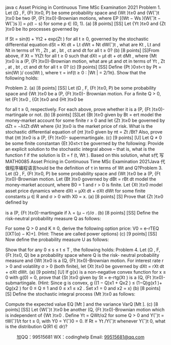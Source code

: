 java c
Asset Pricing in Continuous Time 
MSc Examination 
2021
Problem 1. Let    (Ω   ,   F, {Ft   }t≥0,   P)   be   some   probability   space   and   {Wt   }t≥0      and {W(ˆ)t   }t≥0    be   two   (P, {Ft   }t≥0)-Brownian   motions, where   EP   [(Wt      −   Ws   )(W(ˆ)t    −   W(ˆ)s   )]   = ρ(t   − s)   for   some   ρ   ∈   (0,   1).
(a)    [8   points]    [SS]      Let   {Yt   }t≥0    and   {Zt   }t≥0    be   Ito   processes   governed   by

If      St         =    sin(t)   +   Yt2      +   exp(Zt   )    for      all      t      ≥    0,      governed      by      the      stochastic diﬀerential   equation    dSt         =   Kt   dt + Lt   dWt    + Nt   dW(ˆ)t   ,   what   are   Kt   ,   Lt       and Nt      in   terms   of   Yt   ,   Zt   ,   at   ,   bt   ,   ct      and   dt      for   all   t   ≥ 0?
(b)      [8   points]   [S]From above, if Xt    = YtZt      for   all   t   ≥ 0   such   that    dXt      = µt   dt   +   σt   dMt   ,   where   {Mt   }t≥0    is   a    (P, {Ft   }t≥0)-Brownian   motion,   what   are   µt      and   σt    in   terms   of   Yt   ,   Zt   ,   at   ,   bt   ,   ct      and   dt      for   all   t   ≥   0?
(c)      [9   points]   [SS]
Deﬁne   {Pt   }0≤t<τ by Pt = sin(Wt )/ cos(Wt ), where τ =   inf{t ≥ 0      :      |Wt   |      = 2/1π}. Show that the following holds: 

Problem 2. 
(a)      [8   points]   [SS]
Let (Ω   ,   F, {Ft   }t≥0,   P) be some probability space and {Wt   }t≥0   be a (P, {Ft   }t≥0)-   Brownian   motion.   For   a   ﬁnite   Q   > 0,   let   {Ft   }t≥0   ,   {Gt   }t≥0    and   {Ht   }t≥0    be

for   all t   ≥ 0, respectively.    For each   above, prove   whether   it   is   a   (P, {Ft   }t≥0)-   martingale   or   not.
(b)      [8   points]   [S]Let      {Bt   }t≥0         given   by   Bt         =   ert         model   the   money-market   account   for   some   ﬁnite   r   ≥ 0   and   let   {Zt   }t≥0    be   governed   by    dZt    =   −λtZt   dWt    where   {λt   }t≥0   is   the   market   price   of   risk.      What   is   the   stochastic   diﬀerential   equation   of   {πt   }t≥0         given   by   πt       =      Zt   /Bt?         Also,      prove   that      {πt   }t≥0         is      a      (P, {Ft   }t≥0)-   supermartingale.
(c)      [9   points]   [U]
Let Q   ≠   0 be some ﬁnite constantan   {Et   }0≤t<τ be governed by the following:
Provide   an   explicit   solution   to   the   stochastic   integral   above   –   that   is,   what   is   the   function   f      if   the   solution   is   Et       =   f   (t,   Wt   ).    Based   on   this   solution,   what   s代 写MATH0085 Asset Pricing in Continuous Time MSc Examination 2021Java
代做程序编程语言hould   be   the   deﬁnition   of τ   in   terms   of   Wt    and   Q?Problem 3. Let   (Ω   ,   F, {Ft   }t≥0,   P)   be   some   probability   space   and   {Wt   }t≥0    be   a   (P, {Ft   }t≥0)-Brownian   motion.    Let   {Bt   }t≥0    governed   by    dBt      =   rBt   dt   model   the   money-market   account, where   B0    =   1   and r   > 0   is ﬁnite.    Let   {Xt   }t≥0      model   asset   price   dynamics   where    dXt       =   μXt   dt + σXt   dWt for   some   ﬁnite   constants   μ    ∈   R   and   σ   > 0   with   X0      =   x.
(a)      [8   points]   [S]
Prove   that   {Zt   }t≥0    deﬁned   by

is   a   (P, {Ft   }t≥0)-martingale   if λ = (μ −   r)/σ   .   (b)      [8   points]   [SS]
Deﬁne   the   risk-neutral   probability   measure   Q   as   follows:

For      some Q > 0 and K ≥ 0, derive the following option price: V0    = e-rTEQ [(XT(α)   − K)+].    (Hint:   These   are   called   power   options)
(c)      [9   points]   [SS]
Now   deﬁne   the   probability   measure   U   as   follows:

Show   that   for   any   0   ≤ s   ≤ t   ≤ T   ,   the   following   holds:
Problem 4. Let   (Ω   ,   F, {Ft   }t≥0,   Q)   be   a   probability   space   where   Q   is   the   risk-   neutral   probability   measure   and   {Wt   }t≥0 is   a   (Q, {Ft   }t≥0)-Brownian   motion. For   interest   rate   r   >   0   and   volatility   σ   >   0   (both   ﬁnite),   let   {Xt   }t≥0    be   governed   by   dXt    = rXt   dt + σXt   dWt.
(a)    [9    points]    [U]          If g(x) is a non-negative convex function for      x      ≥    0    with g(0)    =    0, prove that      {St   }t≥0    given      by      St         =    e-rtg(Xt   )    is      a      (Q, {Ft   }t≥0)-   submartingale.      (Hint:   Since   g   is   convex, g ((1 − Q)x1      + Qx2   )   ≤ (1−Q)g(x1   )+   Qg(x2   )   for   0   ≤ Q   ≤ 1   and   0   ≤ x1      ≤ x2   .    Set   x1    =   0   and   x2      =   x)
(b)      [8   points]   [S]
Deﬁne   the   stochastic   integral   process   {Mt   }t≥0    as   follows:

Compute   the   expected   value   EQ [Mt   ]   and   the   variance   VarQ [Mt   ].
(c)      [8   points]   [SS]
Let   {W(ˆ)t   }t≥0    be another   (Q,   {Ft   }t≥0)-Brownian motion which is   independent of   {Wt   }t≥0   .    Deﬁne   Yt         =   QWt/α2          for   some   Q   >   0   and   Y(ˆ)t    =   tW(ˆ)1/t      for   t   ≥   0, with   Y0      =   Y(ˆ)0      =   0.    If   Rt      =   Yt   /Y(ˆ)t whenever   Y(ˆ)t  0,   what   is   the   distribution Q(R1      ∈   dr)?







         
加QQ：99515681  WX：codinghelp  Email: 99515681@qq.com
